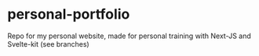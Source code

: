 # personal-portfolio
Repo for my personal website, made for personal training with Next-JS and Svelte-kit (see branches)